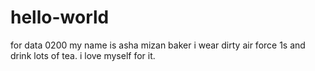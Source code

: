 # hello-world
for data 0200
my name is asha mizan baker i wear dirty air force 1s and drink lots of tea. i love myself for it. 
